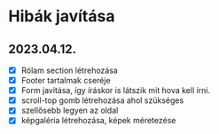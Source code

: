 # Hibák javítása

## 2023.04.12.

- [x] Rólam section létrehozása
- [x] Footer tartalmak cseréje
- [x] Form javítása, így íráskor is látszik mit hova kell írni.
- [x] scroll-top gomb létrehozása ahol szükséges
- [x] szellősebb legyen az oldal
- [x] képgaléria létrehozása, képek méretezése